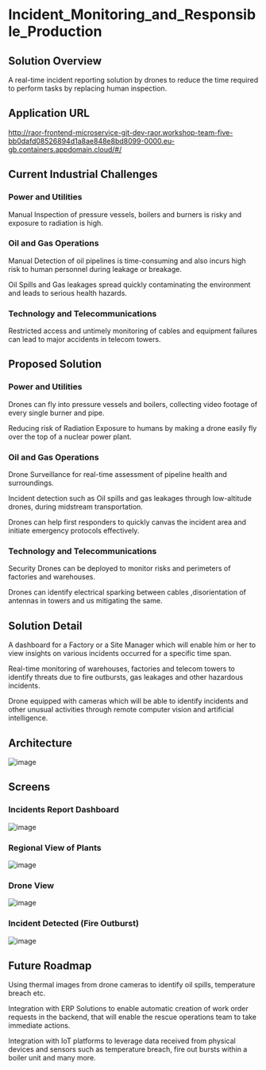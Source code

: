 # Incident_Monitoring_and_Responsible_Production

## Solution Overview
A real-time incident reporting solution by drones to reduce the time required to perform tasks by replacing human inspection.

## Application URL
http://raor-frontend-microservice-git-dev-raor.workshop-team-five-bb0dafd08526894d1a8ae848e8bd8099-0000.eu-gb.containers.appdomain.cloud/#/

## Current Industrial Challenges
### Power and Utilities
Manual Inspection of pressure vessels, boilers and burners is risky and exposure to radiation is high.
### Oil and Gas Operations
Manual Detection of oil pipelines is time-consuming and also incurs high risk to human personnel during leakage or breakage.

Oil Spills and Gas leakages spread quickly contaminating the environment and leads to serious health hazards.
### Technology and Telecommunications
Restricted access and untimely monitoring of cables and equipment failures can lead to major accidents in telecom towers.

## Proposed Solution
### Power and Utilities
Drones can fly into pressure vessels and boilers, collecting video footage of every single burner and pipe.

Reducing risk of Radiation Exposure to humans by making a drone easily fly over the top of a nuclear power plant.


### Oil and Gas Operations
Drone Surveillance for real-time assessment of pipeline health and surroundings.

Incident detection such as Oil spills and gas leakages through low-altitude drones, during midstream transportation.

Drones can help first responders to quickly canvas the incident area and initiate emergency protocols effectively.


### Technology and Telecommunications
Security Drones can be deployed to monitor risks and perimeters of factories and warehouses.

Drones can identify electrical sparking between cables ,disorientation of antennas in towers and us mitigating the same.

## Solution Detail
A dashboard for a Factory or a Site Manager which will enable him or her to view insights on various incidents occurred for a specific time span.

Real-time monitoring of warehouses, factories and telecom towers to identify threats due to fire outbursts, gas leakages and other hazardous incidents.

Drone equipped with cameras which will be able to identify incidents and other unusual activities through remote computer vision and artificial intelligence.

## Architecture
![image](https://user-images.githubusercontent.com/93178046/142644640-ae9f592f-1138-4b60-865a-018306068801.png)

## Screens
### Incidents Report Dashboard
![image](https://user-images.githubusercontent.com/93178046/142645192-6158ea80-6864-4ec5-89f5-06d6166fb095.png)

### Regional View of Plants
![image](https://user-images.githubusercontent.com/93178046/142645388-9b528d44-b3c2-487c-85f9-8acf2da39658.png)

### Drone View 
![image](https://user-images.githubusercontent.com/93178046/142645557-31c24043-2645-43b8-94f4-598511a86bc6.png)

### Incident Detected (Fire Outburst)
![image](https://user-images.githubusercontent.com/93178046/142645722-145303d0-0a94-4827-b988-48ca6ab79317.png)


## Future Roadmap
Using thermal images from drone cameras to identify oil spills, temperature breach etc.

Integration with ERP Solutions to enable automatic creation of work order requests in the backend, that will enable the rescue operations team to take immediate actions.

Integration with IoT platforms to leverage data received from physical devices and sensors such as temperature breach, fire out bursts within a boiler unit and many more.


